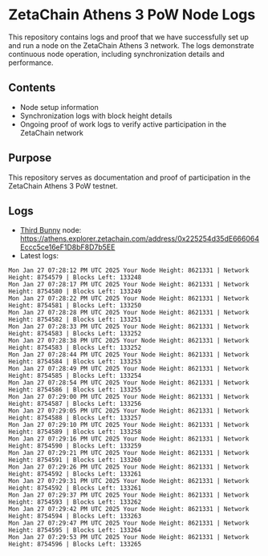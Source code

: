 # ZetaChain Athens 3 PoW Node Logs
This repository contains logs and proof that we have successfully set up and run a node on the ZetaChain Athens 3 network. The logs demonstrate continuous node operation, including synchronization details and performance.

## Contents
- Node setup information
- Synchronization logs with block height details
- Ongoing proof of work logs to verify active participation in the ZetaChain network

## Purpose
This repository serves as documentation and proof of participation in the ZetaChain Athens 3 PoW testnet.

## Logs

- [Third Bunny](https://thirdbunny.xyz/) node: https://athens.explorer.zetachain.com/address/0x225254d35dE666064Eccc5ce16eF1D8bF8D7b5EE
- Latest logs:
```
Mon Jan 27 07:28:12 PM UTC 2025 Your Node Height: 8621331 | Network Height: 8754579 | Blocks Left: 133248
Mon Jan 27 07:28:17 PM UTC 2025 Your Node Height: 8621331 | Network Height: 8754580 | Blocks Left: 133249
Mon Jan 27 07:28:22 PM UTC 2025 Your Node Height: 8621331 | Network Height: 8754581 | Blocks Left: 133250
Mon Jan 27 07:28:28 PM UTC 2025 Your Node Height: 8621331 | Network Height: 8754582 | Blocks Left: 133251
Mon Jan 27 07:28:33 PM UTC 2025 Your Node Height: 8621331 | Network Height: 8754583 | Blocks Left: 133252
Mon Jan 27 07:28:38 PM UTC 2025 Your Node Height: 8621331 | Network Height: 8754583 | Blocks Left: 133252
Mon Jan 27 07:28:44 PM UTC 2025 Your Node Height: 8621331 | Network Height: 8754584 | Blocks Left: 133253
Mon Jan 27 07:28:49 PM UTC 2025 Your Node Height: 8621331 | Network Height: 8754585 | Blocks Left: 133254
Mon Jan 27 07:28:54 PM UTC 2025 Your Node Height: 8621331 | Network Height: 8754586 | Blocks Left: 133255
Mon Jan 27 07:29:00 PM UTC 2025 Your Node Height: 8621331 | Network Height: 8754587 | Blocks Left: 133256
Mon Jan 27 07:29:05 PM UTC 2025 Your Node Height: 8621331 | Network Height: 8754588 | Blocks Left: 133257
Mon Jan 27 07:29:10 PM UTC 2025 Your Node Height: 8621331 | Network Height: 8754589 | Blocks Left: 133258
Mon Jan 27 07:29:16 PM UTC 2025 Your Node Height: 8621331 | Network Height: 8754590 | Blocks Left: 133259
Mon Jan 27 07:29:21 PM UTC 2025 Your Node Height: 8621331 | Network Height: 8754591 | Blocks Left: 133260
Mon Jan 27 07:29:26 PM UTC 2025 Your Node Height: 8621331 | Network Height: 8754592 | Blocks Left: 133261
Mon Jan 27 07:29:31 PM UTC 2025 Your Node Height: 8621331 | Network Height: 8754592 | Blocks Left: 133261
Mon Jan 27 07:29:37 PM UTC 2025 Your Node Height: 8621331 | Network Height: 8754593 | Blocks Left: 133262
Mon Jan 27 07:29:42 PM UTC 2025 Your Node Height: 8621331 | Network Height: 8754594 | Blocks Left: 133263
Mon Jan 27 07:29:47 PM UTC 2025 Your Node Height: 8621331 | Network Height: 8754595 | Blocks Left: 133264
Mon Jan 27 07:29:53 PM UTC 2025 Your Node Height: 8621331 | Network Height: 8754596 | Blocks Left: 133265
```
